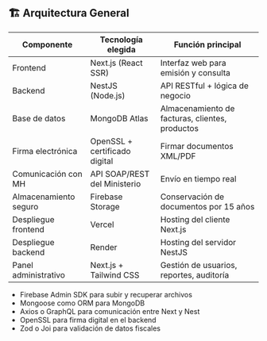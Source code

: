 
## 🏗️ Arquitectura General

| Componente             | Tecnología elegida                      | Función principal |
|------------------------|------------------------------------------|-------------------|
| Frontend               | Next.js (React SSR)                      | Interfaz web para emisión y consulta |
| Backend                | NestJS (Node.js)                         | API RESTful + lógica de negocio |
| Base de datos          | MongoDB Atlas                            | Almacenamiento de facturas, clientes, productos |
| Firma electrónica      | OpenSSL + certificado digital            | Firmar documentos XML/PDF |
| Comunicación con MH    | API SOAP/REST del Ministerio             | Envío en tiempo real |
| Almacenamiento seguro  | Firebase Storage                         | Conservación de documentos por 15 años |
| Despliegue frontend    | Vercel                                   | Hosting del cliente Next.js |
| Despliegue backend     | Render                                   | Hosting del servidor NestJS |
| Panel administrativo   | Next.js + Tailwind CSS                   | Gestión de usuarios, reportes, auditoría |

- Firebase Admin SDK para subir y recuperar archivos
- Mongoose como ORM para MongoDB
- Axios o GraphQL para comunicación entre Next y Nest
- OpenSSL para firma digital en el backend
- Zod o Joi para validación de datos fiscales
